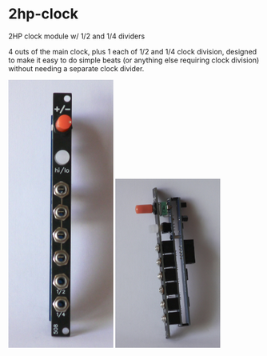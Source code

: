# 2hp-clock
2HP clock module w/ 1/2 and 1/4 dividers

4 outs of the main clock, plus 1 each of 1/2 and 1/4 clock division, designed to make it easy to do simple beats (or anything else requiring clock division) without needing a separate clock divider.

<img src="clock-front.JPG" width=210>
<img src="clock-side.JPG" width=210>

